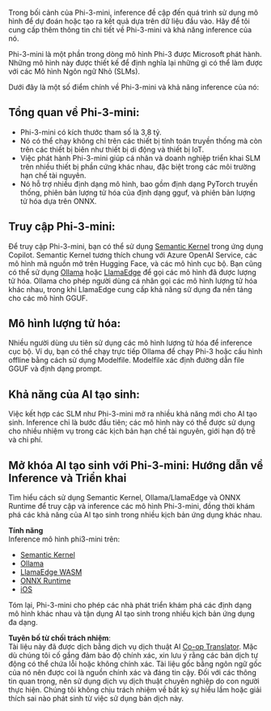 <!--
CO_OP_TRANSLATOR_METADATA:
{
  "original_hash": "f1ff728038c4f554b660a36b76cbdd6e",
  "translation_date": "2025-07-16T21:11:37+00:00",
  "source_file": "md/01.Introduction/03/overview.md",
  "language_code": "vi"
}
-->
Trong bối cảnh của Phi-3-mini, inference đề cập đến quá trình sử dụng mô hình để dự đoán hoặc tạo ra kết quả dựa trên dữ liệu đầu vào. Hãy để tôi cung cấp thêm thông tin chi tiết về Phi-3-mini và khả năng inference của nó.

Phi-3-mini là một phần trong dòng mô hình Phi-3 được Microsoft phát hành. Những mô hình này được thiết kế để định nghĩa lại những gì có thể làm được với các Mô hình Ngôn ngữ Nhỏ (SLMs).

Dưới đây là một số điểm chính về Phi-3-mini và khả năng inference của nó:

## **Tổng quan về Phi-3-mini:**
- Phi-3-mini có kích thước tham số là 3,8 tỷ.
- Nó có thể chạy không chỉ trên các thiết bị tính toán truyền thống mà còn trên các thiết bị biên như thiết bị di động và thiết bị IoT.
- Việc phát hành Phi-3-mini giúp cá nhân và doanh nghiệp triển khai SLM trên nhiều thiết bị phần cứng khác nhau, đặc biệt trong các môi trường hạn chế tài nguyên.
- Nó hỗ trợ nhiều định dạng mô hình, bao gồm định dạng PyTorch truyền thống, phiên bản lượng tử hóa của định dạng gguf, và phiên bản lượng tử hóa dựa trên ONNX.

## **Truy cập Phi-3-mini:**
Để truy cập Phi-3-mini, bạn có thể sử dụng [Semantic Kernel](https://github.com/microsoft/SemanticKernelCookBook?WT.mc_id=aiml-138114-kinfeylo) trong ứng dụng Copilot. Semantic Kernel tương thích chung với Azure OpenAI Service, các mô hình mã nguồn mở trên Hugging Face, và các mô hình cục bộ.
Bạn cũng có thể sử dụng [Ollama](https://ollama.com) hoặc [LlamaEdge](https://llamaedge.com) để gọi các mô hình đã được lượng tử hóa. Ollama cho phép người dùng cá nhân gọi các mô hình lượng tử hóa khác nhau, trong khi LlamaEdge cung cấp khả năng sử dụng đa nền tảng cho các mô hình GGUF.

## **Mô hình lượng tử hóa:**
Nhiều người dùng ưu tiên sử dụng các mô hình lượng tử hóa để inference cục bộ. Ví dụ, bạn có thể chạy trực tiếp Ollama để chạy Phi-3 hoặc cấu hình offline bằng cách sử dụng Modelfile. Modelfile xác định đường dẫn file GGUF và định dạng prompt.

## **Khả năng của AI tạo sinh:**
Việc kết hợp các SLM như Phi-3-mini mở ra nhiều khả năng mới cho AI tạo sinh. Inference chỉ là bước đầu tiên; các mô hình này có thể được sử dụng cho nhiều nhiệm vụ trong các kịch bản hạn chế tài nguyên, giới hạn độ trễ và chi phí.

## **Mở khóa AI tạo sinh với Phi-3-mini: Hướng dẫn về Inference và Triển khai**  
Tìm hiểu cách sử dụng Semantic Kernel, Ollama/LlamaEdge và ONNX Runtime để truy cập và inference các mô hình Phi-3-mini, đồng thời khám phá các khả năng của AI tạo sinh trong nhiều kịch bản ứng dụng khác nhau.

**Tính năng**  
Inference mô hình phi3-mini trên:

- [Semantic Kernel](https://github.com/Azure-Samples/Phi-3MiniSamples/tree/main/semantickernel?WT.mc_id=aiml-138114-kinfeylo)
- [Ollama](https://github.com/Azure-Samples/Phi-3MiniSamples/tree/main/ollama?WT.mc_id=aiml-138114-kinfeylo)
- [LlamaEdge WASM](https://github.com/Azure-Samples/Phi-3MiniSamples/tree/main/wasm?WT.mc_id=aiml-138114-kinfeylo)
- [ONNX Runtime](https://github.com/Azure-Samples/Phi-3MiniSamples/tree/main/onnx?WT.mc_id=aiml-138114-kinfeylo)
- [iOS](https://github.com/Azure-Samples/Phi-3MiniSamples/tree/main/ios?WT.mc_id=aiml-138114-kinfeylo)

Tóm lại, Phi-3-mini cho phép các nhà phát triển khám phá các định dạng mô hình khác nhau và tận dụng AI tạo sinh trong nhiều kịch bản ứng dụng đa dạng.

**Tuyên bố từ chối trách nhiệm**:  
Tài liệu này đã được dịch bằng dịch vụ dịch thuật AI [Co-op Translator](https://github.com/Azure/co-op-translator). Mặc dù chúng tôi cố gắng đảm bảo độ chính xác, xin lưu ý rằng các bản dịch tự động có thể chứa lỗi hoặc không chính xác. Tài liệu gốc bằng ngôn ngữ gốc của nó nên được coi là nguồn chính xác và đáng tin cậy. Đối với các thông tin quan trọng, nên sử dụng dịch vụ dịch thuật chuyên nghiệp do con người thực hiện. Chúng tôi không chịu trách nhiệm về bất kỳ sự hiểu lầm hoặc giải thích sai nào phát sinh từ việc sử dụng bản dịch này.